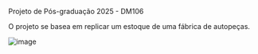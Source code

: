 Projeto de Pós-graduação 2025 - DM106

O projeto se basea em replicar um estoque de uma fábrica de autopeças.

![image](https://github.com/user-attachments/assets/f3ca8296-8605-4e33-9eef-2c6df830fc5f)
